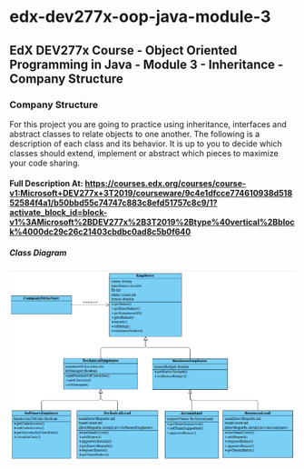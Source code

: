 # edx-dev277x-oop-java-module-3
## EdX DEV277x Course - Object Oriented Programming in Java - Module 3 - Inheritance - Company Structure

### Company Structure

For this project you are going to practice using inheritance, interfaces and abstract classes to relate objects to one another. The following is a description of each class and its behavior. It is up to you to decide which classes should extend, implement or abstract which pieces to maximize your code sharing. 

#### Full Description At: https://courses.edx.org/courses/course-v1:Microsoft+DEV277x+3T2019/courseware/9c4e1dfcce774610938d51852584f4a1/b50bbd55c74747c883c8efd51757c8c9/1?activate_block_id=block-v1%3AMicrosoft%2BDEV277x%2B3T2019%2Btype%40vertical%2Bblock%4000dc29c26c21403cbdbc0ad8c5b0f640

##### Class Diagram
![Company Structure Class Diagram](CompanyStructureClassDiagram.png)
